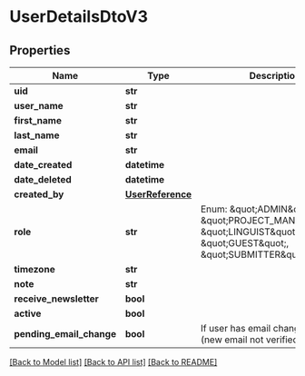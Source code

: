 # UserDetailsDtoV3

## Properties
Name | Type | Description | Notes
------------ | ------------- | ------------- | -------------
**uid** | **str** |  | 
**user_name** | **str** |  | 
**first_name** | **str** |  | 
**last_name** | **str** |  | 
**email** | **str** |  | 
**date_created** | **datetime** |  | [optional] 
**date_deleted** | **datetime** |  | [optional] 
**created_by** | [**UserReference**](UserReference.md) |  | [optional] 
**role** | **str** | Enum: \&quot;ADMIN\&quot;, \&quot;PROJECT_MANAGER\&quot;, \&quot;LINGUIST\&quot;, \&quot;GUEST\&quot;, \&quot;SUBMITTER\&quot; | 
**timezone** | **str** |  | 
**note** | **str** |  | [optional] 
**receive_newsletter** | **bool** |  | [optional] 
**active** | **bool** |  | [optional] 
**pending_email_change** | **bool** | If user has email change pending (new email not verified) | [optional] 

[[Back to Model list]](../README.md#documentation-for-models) [[Back to API list]](../README.md#documentation-for-api-endpoints) [[Back to README]](../README.md)


